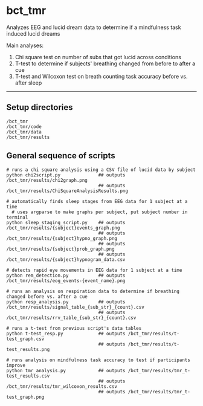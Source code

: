 # bct_tmr

Analyzes EEG and lucid dream data to determine if a mindfulness task induced lucid dreams

Main analyses:
1. Chi square test on number of subs that got lucid across conditions
2. T-test to determine if subjects' breathing changed from before to after a cue
3. T-test and Wilcoxon test on breath counting task accuracy before vs. after sleep

---

## Setup directories

    /bct_tmr
    /bct_tmr/code
    /bct_tmr/data
    /bct_tmr/results


## General sequence of scripts

    # runs a chi square analysis using a CSV file of lucid data by subject
    python chi2script.py              ## outputs /bct_tmr/results/chi2graph.png
                                      ## outputs /bct_tmr/results/ChiSquareAnalysisResults.png

    # automatically finds sleep stages from EEG data for 1 subject at a time
      # uses argparse to make graphs per subject, put subject number in terminal
    python sleep_staging_script.py    ## outputs /bct_tmr/results/{subject}events_graph.png
                                      ## outputs /bct_tmr/results/{subject}hypno_graph.png
                                      ## outputs /bct_tmr/results/{subject}prob_graph.png
                                      ## outputs /bct_tmr/results/{subject}hypnogram_data.csv

    # detects rapid eye movements in EEG data for 1 subject at a time
    python rem_detection.py           ## outputs /bct_tmr/results/eog_events-{event_name}.png

    # runs an analysis on respiration data to determine if breathing changed before vs. after a cue
    python resp_analysis.py           ## outputs /bct_tmr/results/signal_table_{sub_str}_{count}.csv
                                      ## outputs /bct_tmr/results/rrv_table_{sub_str}_{count}.csv

    # runs a t-test from previous script's data tables
    python t-test_resp.py             ## outputs /bct_tmr/results/t-test_graph.csv
                                      ## outputs /bct_tmr/results/t-test_results.png

    # runs analysis on mindfulness task accuracy to test if participants improve 
    python tmr_analysis.py            ## outputs /bct_tmr/results/tmr_t-test_results.csv
                                      ## outputs /bct_tmr/results/tmr_wilcoxon_results.csv
                                      ## outputs /bct_tmr/results/tmr_t-test_graph.png
                                      
